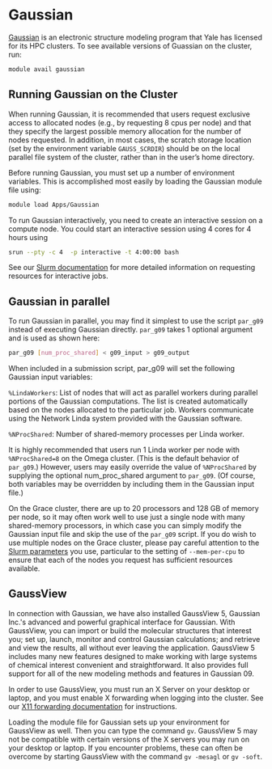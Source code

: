 # Gaussian

[Gaussian](http://www.gaussian.com/) is an electronic structure modeling program that Yale has licensed for its HPC clusters. To see available versions of Guassian on the cluster, run:

``` bash
module avail gaussian
```

## Running Gaussian on the Cluster

When running Gaussian, it is recommended that users request exclusive access to allocated nodes (e.g., by requesting 8 cpus per node) and that they specify the largest possible memory allocation for the number of nodes requested. In addition, in most cases, the scratch storage location (set by the environment variable `GAUSS_SCRDIR`) should be on the local parallel file system of the cluster, rather than in the user’s home directory.

Before running Gaussian, you must set up a number of environment variables. This is accomplished most easily by loading the Gaussian module file using:

``` bash
module load Apps/Gaussian
```

To run Gaussian interactively, you need to create an interactive session on a compute node. You could start an interactive session using 4 cores for 4 hours using

``` bash
srun --pty -c 4  -p interactive -t 4:00:00 bash
```

See our [Slurm documentation](/clusters-at-yale/job-scheduling) for more detailed information on requesting resources for interactive jobs.

## Gaussian in parallel

To run Gaussian in parallel, you may find it simplest to use the script `par_g09` instead of executing Gaussian directly. `par_g09` takes 1 optional argument and is used as shown here:

``` bash
par_g09 [num_proc_shared] < g09_input > g09_output
```

When included in a submission script, par_g09 will set the following Gaussian input variables:

`%LindaWorkers`: List of nodes that will act as parallel workers during parallel portions of the Gaussian computations. The list is created automatically based on the nodes allocated to the particular job. Workers communicate using the Network Linda system provided with the Gaussian software.

`%NProcShared`: Number of shared-memory processes per Linda worker.

It is highly recommended that users run 1 Linda worker per node with `%NProcShared=8` on the Omega cluster. (This is the default behavior of `par_g09`.) However, users may easily override the value of `%NProcShared` by supplying the optional num_proc_shared argument to `par_g09`. (Of course, both variables may be overridden by including them in the Gaussian input file.)

On the Grace cluster, there are up to 20 processors and 128 GB of memory per node, so it may often work well to use just a single node with many shared-memory processors, in which case you can simply modify the Gaussian input file and skip the use of the `par_g09` script. If you do wish to use multiple nodes on the Grace cluster, please pay careful attention to the [Slurm parameters](/clusters-at-yale/job-scheduling) you use, particular to the setting of `--mem-per-cpu` to ensure that each of the nodes you request has sufficient resources available.

## GaussView

In connection with Gaussian, we have also installed GaussView 5, Gaussian Inc.'s advanced and powerful graphical interface for Gaussian. With GaussView, you can import or build the molecular structures that interest you; set up, launch, monitor and control Gaussian calculations; and retrieve and view the results, all without ever leaving the application. GaussView 5 includes many new features designed to make working with large systems of chemical interest convenient and straightforward. It also provides full support for all of the new modeling methods and features in Gaussian 09.

In order to use GaussView, you must run an X Server on your desktop or laptop, and you must enable X forwarding when logging into the cluster. See our [X11 forwarding documentation](/clusters-at-yale/access/x11) for instructions.

Loading the module file for Gaussian sets up your environment for GaussView as well. Then you can type the command `gv`. GaussView 5 may not be compatible with certain versions of the X servers you may run on your desktop or laptop. If you encounter problems, these can often be overcome by starting GaussView with the command `gv -mesagl` or `gv -soft`.